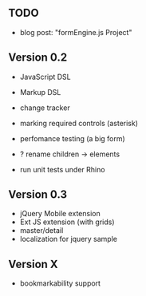 ## TODO

* blog post: "formEngine.js Project"

## Version 0.2

* JavaScript DSL
* Markup DSL
* change tracker
* marking required controls (asterisk)
* perfomance testing (a big form)

* ? rename children -> elements
* run unit tests under Rhino


## Version 0.3

* jQuery Mobile extension
* Ext JS extension (with grids)
* master/detail
* localization for jquery sample

## Version X

* bookmarkability support
